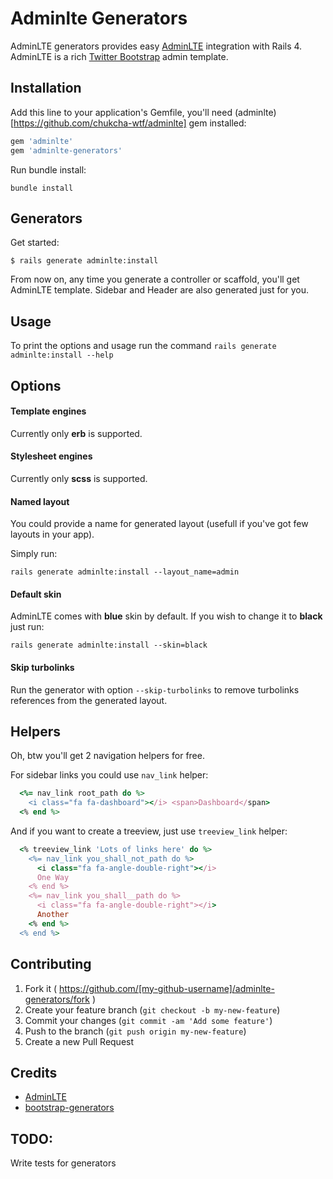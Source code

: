 # Adminlte Generators

AdminLTE generators provides easy [AdminLTE](http://almsaeedstudio.com/AdminLTE) integration with Rails 4. 
AdminLTE is a rich [Twitter Bootstrap](http://getbootstrap.com/) admin template.

## Installation

Add this line to your application's Gemfile, you'll need (adminlte)[https://github.com/chukcha-wtf/adminlte] gem installed:

```ruby
gem 'adminlte'
gem 'adminlte-generators'
```

Run bundle install:

    bundle install

## Generators

Get started:

    $ rails generate adminlte:install

From now on, any time you generate a controller or scaffold, you'll get AdminLTE template.
Sidebar and Header are also generated just for you.


## Usage

To print the options and usage run the command `rails generate adminlte:install --help`

## Options

#### Template engines

Currently only **erb** is supported.

#### Stylesheet engines

Currently only **scss** is supported.

#### Named layout

You could provide a name for generated layout (usefull if you've got few layouts in your app).

Simply run:

    rails generate adminlte:install --layout_name=admin

#### Default skin

AdminLTE comes with **blue** skin by default. If you wish to change it to **black** just run:

    rails generate adminlte:install --skin=black

#### Skip turbolinks

Run the generator with option `--skip-turbolinks` to remove turbolinks references from the generated layout.

## Helpers
Oh, btw you'll get 2 navigation helpers for free.

For sidebar links you could use `nav_link` helper:

```ruby
  <%= nav_link root_path do %>
    <i class="fa fa-dashboard"></i> <span>Dashboard</span>
  <% end %>
```

And if you want to create a treeview, just use `treeview_link` helper:

```ruby
  <% treeview_link 'Lots of links here' do %>
    <%= nav_link you_shall_not_path do %>
      <i class="fa fa-angle-double-right"></i>
      One Way
    <% end %>
    <%= nav_link you_shall__path do %>
      <i class="fa fa-angle-double-right"></i>
      Another
    <% end %>
  <% end %>
```

## Contributing

1. Fork it ( https://github.com/[my-github-username]/adminlte-generators/fork )
2. Create your feature branch (`git checkout -b my-new-feature`)
3. Commit your changes (`git commit -am 'Add some feature'`)
4. Push to the branch (`git push origin my-new-feature`)
5. Create a new Pull Request

## Credits

* [AdminLTE](http://almsaeedstudio.com/AdminLTE)
* [bootstrap-generators](https://github.com/decioferreira/bootstrap-generators)


## TODO:
Write tests for generators